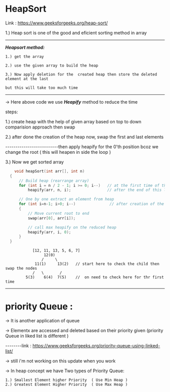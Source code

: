 # HeapSort

Link : https://www.geeksforgeeks.org/heap-sort/

1.) Heap sort is one of the good and eficient sorting method in array

---

***Heapsort method:***

    1.) get the array
  
    2.) use the given array to build the heap
  
    3.) Now apply deletion for the  created heap then store the deleted element at the last
  
    but this will take too much time
    
---

 -> Here above code we use ***Heapify*** method to reduce the time
 
 steps:
 
  1.) create heap with the help of given array based on top to down comparision approach then swap
  
  2.) after done the creation of the heap now, swap the first and last elements 
  
   --------------------------then apply heapify for the 0'th position bcoz we change the root (  this will heapen in side the loop )
   
  3.) Now we get sorted array
  
  ```c
      void heapSort(int arr[], int n) 
    { 
        // Build heap (rearrange array) 
        for (int i = n / 2 - 1; i >= 0; i--)   // at the first time of the heap creation it is enough to check last before the nodes
            heapify(arr, n, i);                // after the end of this loop the max heap would build

        // One by one extract an element from heap 
        for (int i=n-1; i>0; i--)               // after creation of the max-heap replace laste elemnt with first element then check 
        {                                                                                           // heap condition
            // Move current root to end 
            swap(arr[0], arr[i]); 

            // call max heapify on the reduced heap 
            heapify(arr, i, 0); 
        } 
    } 
  ```          
                [12, 11, 13, 5, 6, 7]
                     12(0)
                    /     \
                 11(1)     13(2)   // start here to check the child then swap the nodes 
                /   \       /
             5(3)    6(4)  7(5)    //  on need to check here for thr first time 

  
  ---
  
  # priority Queue :
  
   -> It is another application of queue 
   
   -> Elementx are accessed and deleted based on their priority given (priority Queue in liked list is different )
   
   --------link : https://www.geeksforgeeks.org/priority-queue-using-linked-list/
   
   -> still i'm not working on this update when you work
   
   -> In heap concept we have Two types of Priority Queue:
   
    1.) Smallest Element higher Priority  ( Use Min Heap )
    2.) Greatest Element Higher Priority  ( Use Max Heap )
    
